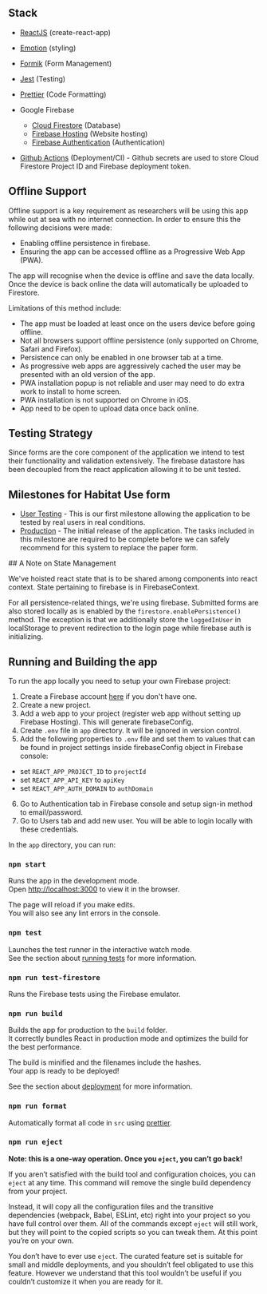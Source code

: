 ## Stack

- [ReactJS](https://create-react-app.dev/docs/getting-started/) (create-react-app)
- [Emotion](https://emotion.sh/docs/introduction) (styling)
- [Formik](https://jaredpalmer.com/formik/docs/overview) (Form Management)
- [Jest](https://jestjs.io/docs/en/getting-started) (Testing)
- [Prettier](https://prettier.io/docs/en/index.html) (Code Formatting)

- Google Firebase
  - [Cloud Firestore](https://firebase.google.com/docs/firestore) (Database)
  - [Firebase Hosting](https://firebase.google.com/docs/hosting) (Website hosting)
  - [Firebase Authentication](https://firebase.google.com/docs/auth) (Authentication)
- [Github Actions](https://help.github.com/en/actions/getting-started-with-github-actions/about-github-actions) (Deployment/CI) - Github secrets are used to store Cloud Firestore Project ID and Firebase deployment token.

## Offline Support

Offline support is a key requirement as researchers will be using this app while out at sea with no internet connection. In order to ensure this the following decisions were made:

- Enabling offline persistence in firebase.
- Ensuring the app can be accessed offline as a Progressive Web App (PWA).

The app will recognise when the device is offline and save the data locally. Once the device is back online the data will automatically be uploaded to Firestore.

Limitations of this method include:

- The app must be loaded at least once on the users device before going offline.
- Not all browsers support offline persistence (only supported on Chrome, Safari and Firefox).
- Persistence can only be enabled in one browser tab at a time.
- As progressive web apps are aggressively cached the user may be presented with an old version of the app.
- PWA installation popup is not reliable and user may need to do extra work to install to home screen.
- PWA installation is not supported on Chrome in iOS.
- App need to be open to upload data once back online.

## Testing Strategy

Since forms are the core component of the application we intend to test their functionality and validation extensively. The firebase datastore has been decoupled from the react application allowing it to be unit tested.

## Milestones for Habitat Use form

- [User Testing](https://github.com/BMMRO-tech/BMMRO/milestone/2) - This is our first milestone allowing the application to be tested by real users in real conditions.
- [Production](https://github.com/BMMRO-tech/BMMRO/milestone/1) - The initial release of the application. The tasks included in this milestone are required to be complete before we can safely recommend for this system to replace the paper form.

## A Note on State Management

We've hoisted react state that is to be shared among components into react context. State pertaining to firebase is in FirebaseContext.

For all persistence-related things, we're using firebase. Submitted forms are also stored locally as is enabled by the `firestore.enablePersistence()` method. The exception is that we additionally store the `loggedInUser` in localStorage to prevent redirection to the login page while firebase auth is initializing.

## Running and Building the app

To run the app locally you need to setup your own Firebase project:
1. Create a Firebase account [here](https://console.firebase.google.com/) if you don't have one.
2. Create a new project.
3. Add a web app to your project (register web app without setting up Firebase Hosting). This will generate firebaseConfig.
4. Create `.env` file in `app` directory. It will be ignored in version control.
5. Add the following properties to `.env` file and set them to values that can be found in project settings inside firebaseConfig object in Firebase console:
  - set `REACT_APP_PROJECT_ID` to `projectId`
  - set `REACT_APP_API_KEY` to `apiKey`
  - set `REACT_APP_AUTH_DOMAIN` to `authDomain`
6.  Go to Authentication tab in Firebase console and setup sign-in method to email/password.
7.  Go to Users tab and add new user. You will be able to login locally with these credentials.

In the `app` directory, you can run:

### `npm start`

Runs the app in the development mode.<br />
Open [http://localhost:3000](http://localhost:3000) to view it in the browser.

The page will reload if you make edits.<br />
You will also see any lint errors in the console.

### `npm test`

Launches the test runner in the interactive watch mode.<br />
See the section about [running tests](https://facebook.github.io/create-react-app/docs/running-tests) for more information.

### `npm run test-firestore`

Runs the Firebase tests using the Firebase emulator.

### `npm run build`

Builds the app for production to the `build` folder.<br />
It correctly bundles React in production mode and optimizes the build for the best performance.

The build is minified and the filenames include the hashes.<br />
Your app is ready to be deployed!

See the section about [deployment](https://facebook.github.io/create-react-app/docs/deployment) for more information.

### `npm run format`

Automatically format all code in `src` using [prettier](https://prettier.io/).

### `npm run eject`

**Note: this is a one-way operation. Once you `eject`, you can’t go back!**

If you aren’t satisfied with the build tool and configuration choices, you can `eject` at any time. This command will remove the single build dependency from your project.

Instead, it will copy all the configuration files and the transitive dependencies (webpack, Babel, ESLint, etc) right into your project so you have full control over them. All of the commands except `eject` will still work, but they will point to the copied scripts so you can tweak them. At this point you’re on your own.

You don’t have to ever use `eject`. The curated feature set is suitable for small and middle deployments, and you shouldn’t feel obligated to use this feature. However we understand that this tool wouldn’t be useful if you couldn’t customize it when you are ready for it.
